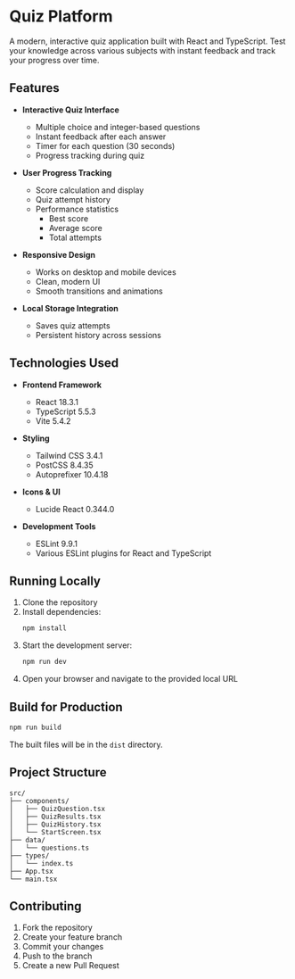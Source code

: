# Quiz Platform

A modern, interactive quiz application built with React and TypeScript. Test your knowledge across various subjects with instant feedback and track your progress over time.



## Features

- **Interactive Quiz Interface**
  - Multiple choice and integer-based questions
  - Instant feedback after each answer
  - Timer for each question (30 seconds)
  - Progress tracking during quiz

- **User Progress Tracking**
  - Score calculation and display
  - Quiz attempt history
  - Performance statistics
    - Best score
    - Average score
    - Total attempts

- **Responsive Design**
  - Works on desktop and mobile devices
  - Clean, modern UI
  - Smooth transitions and animations

- **Local Storage Integration**
  - Saves quiz attempts
  - Persistent history across sessions

## Technologies Used

- **Frontend Framework**
  - React 18.3.1
  - TypeScript 5.5.3
  - Vite 5.4.2

- **Styling**
  - Tailwind CSS 3.4.1
  - PostCSS 8.4.35
  - Autoprefixer 10.4.18

- **Icons & UI**
  - Lucide React 0.344.0

- **Development Tools**
  - ESLint 9.9.1
  - Various ESLint plugins for React and TypeScript

## Running Locally

1. Clone the repository
2. Install dependencies:
   ```bash
   npm install
   ```
3. Start the development server:
   ```bash
   npm run dev
   ```
4. Open your browser and navigate to the provided local URL

## Build for Production

```bash
npm run build
```

The built files will be in the `dist` directory.

## Project Structure

```
src/
├── components/
│   ├── QuizQuestion.tsx
│   ├── QuizResults.tsx
│   ├── QuizHistory.tsx
│   └── StartScreen.tsx
├── data/
│   └── questions.ts
├── types/
│   └── index.ts
├── App.tsx
└── main.tsx
```

## Contributing

1. Fork the repository
2. Create your feature branch
3. Commit your changes
4. Push to the branch
5. Create a new Pull Request